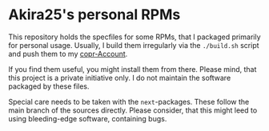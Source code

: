 # Akira25's personal RPMs

This repository holds the specfiles for some RPMs, that I packaged primarily for
personal usage. Usually, I build them irregularly via the `./build.sh` script
and push them to my [copr-Account](https://copr.fedorainfracloud.org/coprs/mhuebner/).

If you find them useful, you might install them from there. Please mind, that this
project is a private initiative only. I do not maintain the software packaged by
these files.

Special care needs to be taken with the `next`-packages. These follow the main
branch of the sources directly. Please consider, that this might leed to using
bleeding-edge software, containing bugs.
